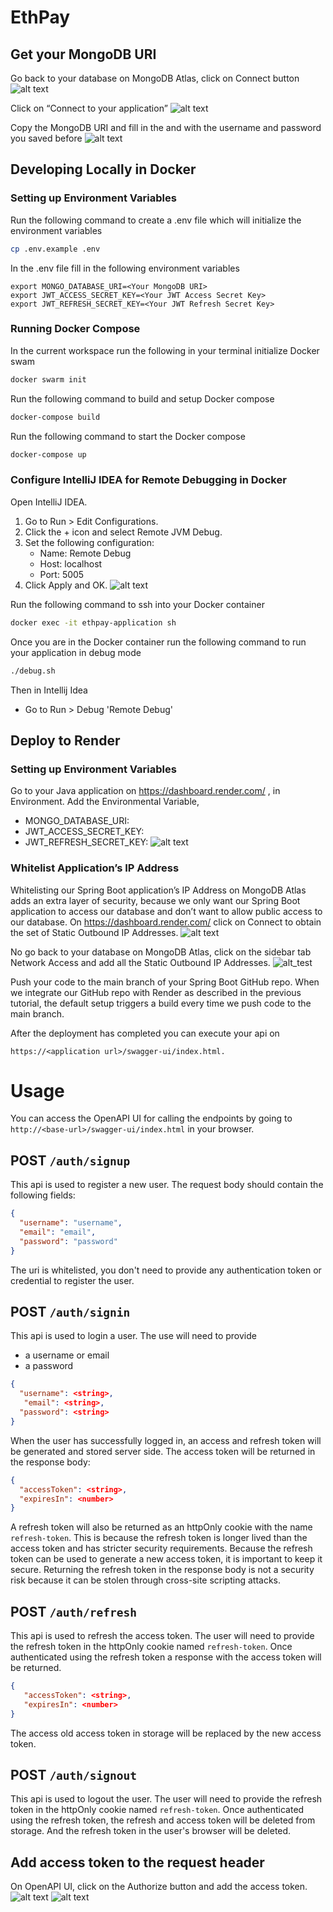 # EthPay

## Get your MongoDB URI
Go back to your database on MongoDB Atlas, click on Connect button
![alt text](./images/MongoAtlasConnect.png)

Click on “Connect to your application”
![alt text](./images/ConnectToApplication.png)

Copy the MongoDB URI and fill in the <username> and <password> with the username and password you saved before
![alt text](./images/MongoDBURI.png)

## Developing Locally in Docker
### Setting up Environment Variables
Run the following command to create a .env file which will initialize the environment variables
```bash
cp .env.example .env
```
In the .env file fill in the following environment variables
```text
export MONGO_DATABASE_URI=<Your MongoDB URI>
export JWT_ACCESS_SECRET_KEY=<Your JWT Access Secret Key>
export JWT_REFRESH_SECRET_KEY=<Your JWT Refresh Secret Key>
```

### Running Docker Compose
In the current workspace run the following in your terminal initialize Docker swam
```bash
docker swarm init
```

Run the following command to build and setup Docker compose
```bash
docker-compose build
```

Run the following command to start the Docker compose
```bash
docker-compose up
```

### Configure IntelliJ IDEA for Remote Debugging in Docker
Open IntelliJ IDEA.
1. Go to Run > Edit Configurations.
2. Click the + icon and select Remote JVM Debug.
3. Set the following configuration:
   - Name: Remote Debug
   - Host: localhost
   - Port: 5005
4. Click Apply and OK.
![alt text](./images/RemoteDebugging.png)

Run the following command to ssh into your Docker container
```bash
docker exec -it ethpay-application sh
```

Once you are in the Docker container run the 
following command to run your application in debug mode
```bash
./debug.sh
```

Then in Intellij Idea 
- Go to Run > Debug 'Remote Debug'

## Deploy to Render
### Setting up Environment Variables
Go to your Java application on https://dashboard.render.com/ , in Environment. 
Add the Environmental Variable, 
- MONGO_DATABASE_URI: <Your MongoDB URI>
- JWT_ACCESS_SECRET_KEY: <Your JWT Access Secret Key>
- JWT_REFRESH_SECRET_KEY: <Your JWT Refresh Secret Key>
![alt text](./images/RenderEnvVariables.png)

### Whitelist Application’s IP Address
Whitelisting our Spring Boot application’s IP Address on MongoDB Atlas adds an extra layer of security, because we only want our Spring Boot application to access our database and don’t want to allow public access to our database.
On https://dashboard.render.com/ click on Connect to obtain the set of Static Outbound IP Addresses.
![alt text](./images/RenderStaticOutboundIP.png)

No go back to your database on MongoDB Atlas, click on the sidebar tab Network Access and add all the Static Outbound IP Addresses.
![alt_test](./images/MongoDBNetworkAccess.png)

Push your code to the main branch of your Spring Boot GitHub repo. When we integrate our GitHub repo with Render as described in the previous tutorial, the default setup triggers a build every time we push code to the main branch.

After the deployment has completed you can execute your api on 
```text
https://<application url>/swagger-ui/index.html.
```

# Usage
You can access the OpenAPI UI for calling the endpoints by going to `http://<base-url>/swagger-ui/index.html` in your browser.
## POST `/auth/signup`
This api is used to register a new user. The request body should contain the following fields:
```json
{
  "username": "username",
  "email": "email",
  "password": "password"
}
```
The uri is whitelisted, you don't need to provide any authentication token or credential to register the user.

## POST `/auth/signin`
This api is used to login a user. The use will need to provide
- a username or email
- a password
```json
{
  "username": <string>, 
   "email": <string>,
  "password": <string>
}
```
When the user has successfully logged in, an access and refresh token will be generated and stored server side.
The access token will be returned in the response body:
```json
{
  "accessToken": <string>,
  "expiresIn": <number>
}
```
A refresh token will also be returned as an httpOnly cookie with the name `refresh-token`.
This is because the refresh token is longer lived than the access token and has stricter security requirements.
Because the refresh token can be used to generate a new access token, it is important to keep it secure.
Returning the refresh token in the response body is not a security risk because it can be stolen through 
cross-site scripting attacks.

## POST `/auth/refresh`
This api is used to refresh the access token. The user will need to provide the refresh token in the httpOnly cookie named `refresh-token`.
Once authenticated using the refresh token a response with the access token will be returned.
```json
{
   "accessToken": <string>,
   "expiresIn": <number>
}
```
The access old access token in storage will be replaced by the new access token.

## POST `/auth/signout`
This api is used to logout the user. The user will need to provide the refresh token in the httpOnly cookie named `refresh-token`.
Once authenticated using the refresh token, the refresh and access token will be deleted from storage. And the refresh token in the 
user's browser will be deleted.

## Add access token to the request header
On OpenAPI UI, click on the Authorize button and add the access token.
![alt text](./images/OpenAPI-Add-AccessToken.png)
![alt text](./images/OpenAPI-Set-AccessToken.png)
